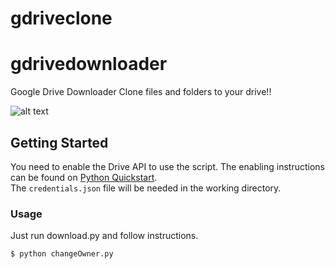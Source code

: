 # gdriveclone

# gdrivedownloader
Google Drive Downloader
Clone files and folders to your drive!! 

![alt text](https://github.com/duytran1406/gdriveclone/blob/master/cloner.png?raw=true)


## Getting Started

You need to enable the Drive API to use the script.
The enabling instructions can be found on [Python Quickstart](https://developers.google.com/drive/api/v3/quickstart/python).<br/>
The `credentials.json` file will be needed in the working directory.

### Usage

Just run download.py and follow instructions.

```
$ python changeOwner.py
```
